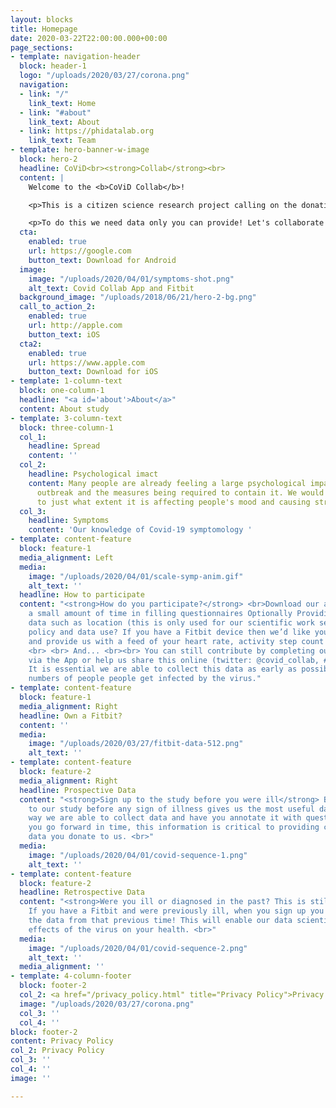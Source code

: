 ```yaml
---
layout: blocks
title: Homepage
date: 2020-03-22T22:00:00.000+00:00
page_sections:
- template: navigation-header
  block: header-1
  logo: "/uploads/2020/03/27/corona.png"
  navigation:
  - link: "/"
    link_text: Home
  - link: "#about"
    link_text: About
  - link: https://phidatalab.org
    link_text: Team
- template: hero-banner-w-image
  block: hero-2
  headline: CoViD<br><strong>Collab</strong><br>
  content: |
    Welcome to the <b>CoViD Collab</b>!

    <p>This is a citizen science research project calling on the donation of data from you to help in the fight against CoViD-19 and learn more about how the outbreak affects people's mental health.</p>

    <p>To do this we need data only you can provide! Let's collaborate to beat the Coronavirus!</p>
  cta:
    enabled: true
    url: https://google.com
    button_text: Download for Android
  image:
    image: "/uploads/2020/04/01/symptoms-shot.png"
    alt_text: Covid Collab App and Fitbit
  background_image: "/uploads/2018/06/21/hero-2-bg.png"
  call_to_action_2:
    enabled: true
    url: http://apple.com
    button_text: iOS
  cta2:
    enabled: true
    url: https://www.apple.com
    button_text: Download for iOS
- template: 1-column-text
  block: one-column-1
  headline: "<a id='about'>About</a>"
  content: About study
- template: 3-column-text
  block: three-column-1
  col_1:
    headline: Spread
    content: ''
  col_2:
    headline: Psychological imact
    content: Many people are already feeling a large psychological impact from the
      outbreak and the measures being required to contain it. We would like to understand
      to just what extent it is affecting people's mood and causing stress.
  col_3:
    headline: Symptoms
    content: 'Our knowledge of Covid-19 symptomology '
- template: content-feature
  block: feature-1
  media_alignment: Left
  media:
    image: "/uploads/2020/04/01/scale-symp-anim.gif"
    alt_text: ''
  headline: How to participate
  content: "<strong>How do you participate?</strong> <br>Download our apps and donate
    a small amount of time in filling questionnaires Optionally Providing some phone
    data such as location (this is only used for our scientific work see our privacy
    policy and data use? If you have a Fitbit device then we’d like you to wear it
    and provide us with a feed of your heart rate, activity step count and sleep.
    <br> <br> And... <br><br> You can still contribute by completing our questionnaires
    via the App or help us share this online (twitter: @covid_collab, #covid_collab).
    It is essential we are able to collect this data as early as possible before large
    numbers of people people get infected by the virus."
- template: content-feature
  block: feature-1
  media_alignment: Right
  headline: Own a Fitbit?
  content: ''
  media:
    image: "/uploads/2020/03/27/fitbit-data-512.png"
    alt_text: ''
- template: content-feature
  block: feature-2
  media_alignment: Right
  headline: Prospective Data
  content: "<strong>Sign up to the study before you were ill</strong> By signing up
    to our study before any sign of illness gives us the most useful data. In this
    way we are able to collect data and have you annotate it with questionnaires as
    you go forward in time, this information is critical to providing context to the
    data you donate to us. <br>"
  media:
    image: "/uploads/2020/04/01/covid-sequence-1.png"
    alt_text: ''
- template: content-feature
  block: feature-2
  headline: Retrospective Data
  content: "<strong>Were you ill or diagnosed in the past? This is still useful!</strong>
    If you have a Fitbit and were previously ill, when you sign up you can still donate
    the data from that previous time! This will enable our data scientists to study
    effects of the virus on your health. <br>"
  media:
    image: "/uploads/2020/04/01/covid-sequence-2.png"
    alt_text: ''
  media_alignment: ''
- template: 4-column-footer
  block: footer-2
  col_2: <a href="/privacy_policy.html" title="Privacy Policy">Privacy Policy</a>
  image: "/uploads/2020/03/27/corona.png"
  col_3: ''
  col_4: ''
block: footer-2
content: Privacy Policy
col_2: Privacy Policy
col_3: ''
col_4: ''
image: ''

---
```

